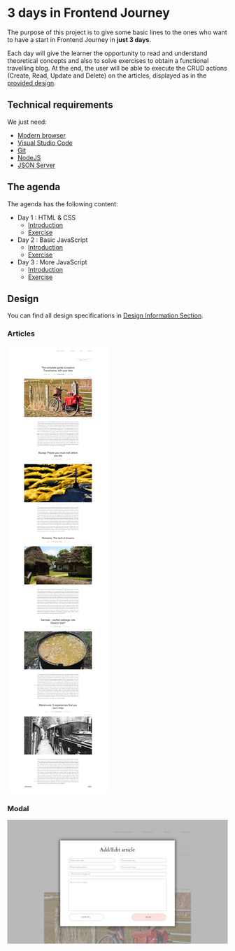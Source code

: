 # 3 days in Frontend Journey

The purpose of this project is to give some basic lines to the ones who want to have a start in Frontend Journey in **just 3 days**.

Each day will give the learner the opportunity to read and understand theoretical concepts and also to solve exercises to obtain a functional travelling blog. At the end, the user will be able to execute the CRUD actions (Create, Read, Update and Delete) on the articles, displayed as in the [provided design](#design).

## Technical requirements

We just need:

- [Modern browser](https://browsehappy.com/)
- [Visual Studio Code](https://code.visualstudio.com/Download)
- [Git](https://git-scm.com/download/win)
- [NodeJS](https://nodejs.org/en/)
- [JSON Server](https://github.com/typicode/json-server)

## The agenda

The agenda has the following content:

- Day 1 : HTML & CSS
  - [Introduction](Day-1_HTML-CSS/Theory/README.md)
  - [Exercise](Day-1_HTML-CSS/Exercise/README.md)
- Day 2 : Basic JavaScript
  - [Introduction](Day-2_Basic-JS/Theory/README.md)
  - [Exercise](Day-2_Basic-JS/Exercise/README.md)
- Day 3 : More JavaScript
  - [Introduction](Day-3_More-JS/Theory/README.md)
  - [Exercise](Day-3_More-JS/Exercise/README.md)

## Design

You can find all design specifications in
[Design Information Section](Day-1_HTML-CSS/Exercise/Design/README.md).

### Articles

![Home_Page](Day-1_HTML-CSS/Exercise/Design/home.jpg "Home Page")

### Modal

![Modal](Day-1_HTML-CSS/Exercise/Design/modal.jpg "Modal")
